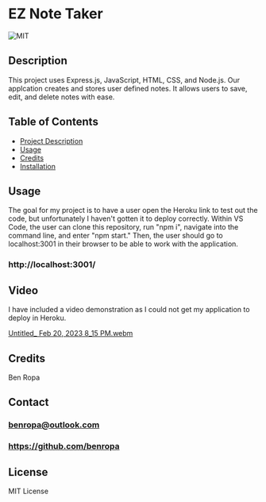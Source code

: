 # EZ Note Taker

![MIT](https://img.shields.io/badge/License-MIT-yellow.svg)

## Description
This project uses Express.js, JavaScript, HTML, CSS, and Node.js. Our applcation creates and stores user defined notes. It allows users to save, edit, and delete notes with ease.

## Table of Contents
- [Project Description](#Description)
- [Usage](#Usage)
- [Credits](#Credits)
- [Installation](#Installation)

## Usage
The goal for my project is to have a user open the Heroku link to test out the code, but unfortunately I haven't gotten it to deploy correctly. Within VS Code, the user can clone this repository, run "npm i", navigate into the command line, and enter "npm start." Then, the user should go to localhost:3001 in their browser to be able to work with the application. 

### http://localhost:3001/

## Video
I have included a video demonstration as I could not get my application to deploy in Heroku.

[Untitled_ Feb 20, 2023 8_15 PM.webm](https://user-images.githubusercontent.com/117046452/220230707-f4b28a39-2240-4ff9-a8da-b0b5e5fc6045.webm)


## Credits
Ben Ropa

## Contact
### benropa@outlook.com
### https://github.com/benropa

## License
MIT License
